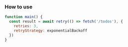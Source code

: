### How to use
```js
function main() {
  const result = await retry(() => fetch('/todos'), {
    retries: 3,
    retryStrategy: exponentialBackoff
  })
}
```
